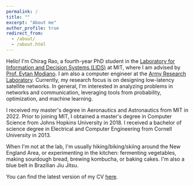 ```yaml
---
permalink: /
title: ""
excerpt: "About me"
author_profile: true
redirect_from: 
  - /about/
  - /about.html
---
```


Hello! I'm Chirag Rao, a fourth-year PhD student in the [Laboratory for Information and Decision Systems (LIDS)](https://lids.mit.edu) at MIT, where I am advised by [Prof. Eytan Modiano](https://modiano.mit.edu). I am also a computer engineer at the [Army Research Laboratory](https://arl.devcom.army.mil). Currently, my research focus is on designing low-latency satellite networks. In general, I'm interested in analyzing problems in networks and communication, leveraging tools from probability, optimization, and machine learning.

I received my master's degree in Aeronautics and Astronautics from MIT in 2022. Prior to joining MIT, I obtained a master's degree in Computer Science from Johns Hopkins University in 2018. I received a bachelor of science degree in Electrical and Computer Engineering from Cornell University in 2013.

When I'm not at the lab, I'm usually hiking/biking/skiing around the New England Area, or experimenting in the kitchen: fermenting vegetables, making sourdough bread, brewing kombucha, or baking cakes. I'm also a blue belt in Brazilian Jiu Jitsu.

You can find the latest version of my CV [here](https://crrao.github.io/files/RaoCV.pdf).

